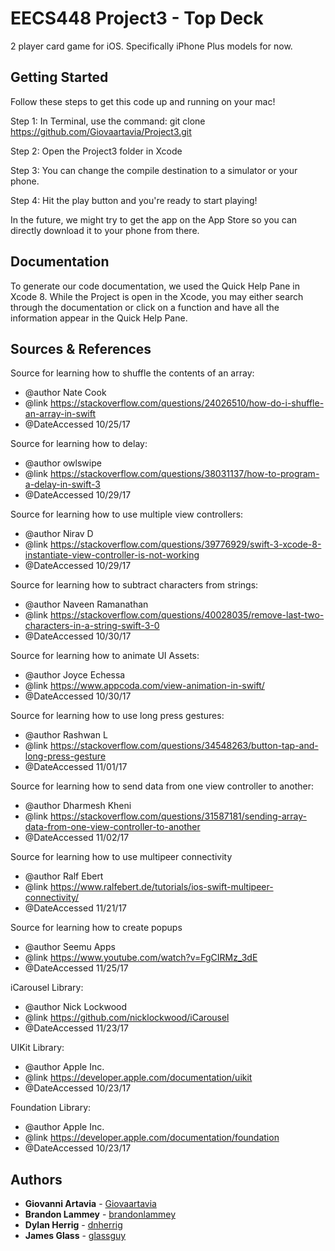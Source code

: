 # EECS448 Project3 - Top Deck

2 player card game for iOS. Specifically iPhone Plus models for now.

## Getting Started

Follow these steps to get this code up and running on your mac!

Step 1: In Terminal, use the command: git clone https://github.com/Giovaartavia/Project3.git

Step 2: Open the Project3 folder in Xcode

Step 3: You can change the compile destination to a simulator or your phone.

Step 4: Hit the play button and you're ready to start playing!

In the future, we might try to get the app on the App Store so you can directly download it to your phone from there.

## Documentation

To generate our code documentation, we used the Quick Help Pane in Xcode 8. While the Project is open in the Xcode, you may either search through the documentation or click on a function and have all the information appear in the Quick Help Pane.

## Sources & References

Source for learning how to shuffle the contents of an array:
* @author Nate Cook
* @link https://stackoverflow.com/questions/24026510/how-do-i-shuffle-an-array-in-swift
* @DateAccessed 10/25/17

Source for learning how to delay:
* @author owlswipe
* @link https://stackoverflow.com/questions/38031137/how-to-program-a-delay-in-swift-3
* @DateAccessed 10/29/17

Source for learning how to use multiple view controllers:
* @author Nirav D
* @link https://stackoverflow.com/questions/39776929/swift-3-xcode-8-instantiate-view-controller-is-not-working
* @DateAccessed 10/29/17

Source for learning how to subtract characters from strings:
* @author Naveen Ramanathan 
* @link https://stackoverflow.com/questions/40028035/remove-last-two-characters-in-a-string-swift-3-0
* @DateAccessed 10/30/17

Source for learning how to animate UI Assets:
* @author Joyce Echessa
* @link https://www.appcoda.com/view-animation-in-swift/
* @DateAccessed 10/30/17

Source for learning how to use long press gestures:
* @author Rashwan L
* @link https://stackoverflow.com/questions/34548263/button-tap-and-long-press-gesture
* @DateAccessed 11/01/17

Source for learning how to send data from one view controller to another:
* @author Dharmesh Kheni
* @link https://stackoverflow.com/questions/31587181/sending-array-data-from-one-view-controller-to-another
* @DateAccessed 11/02/17

Source for learning how to use multipeer connectivity
* @author Ralf Ebert
* @link https://www.ralfebert.de/tutorials/ios-swift-multipeer-connectivity/
* @DateAccessed 11/21/17

Source for learning how to create popups
* @author Seemu Apps
* @link https://www.youtube.com/watch?v=FgCIRMz_3dE
* @DateAccessed 11/25/17

iCarousel Library:
* @author Nick Lockwood
* @link https://github.com/nicklockwood/iCarousel
* @DateAccessed 11/23/17

UIKit Library:
* @author Apple Inc.
* @link https://developer.apple.com/documentation/uikit
* @DateAccessed 10/23/17

Foundation Library:
* @author Apple Inc.
* @link https://developer.apple.com/documentation/foundation
* @DateAccessed 10/23/17

## Authors

* **Giovanni Artavia** - [Giovaartavia](https://github.com/Giovaartavia)
* **Brandon Lammey** - [brandonlammey](https://github.com/brandonlammey)
* **Dylan Herrig** - [dnherrig](https://github.com/dnherrig)
* **James Glass** - [glassguy](https://github.com/glassguy)
